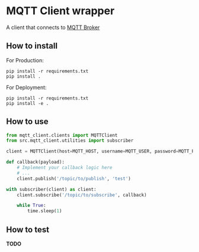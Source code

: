 # MQTT Client wrapper

A client that connects to [MQTT Broker](https://github.com/GeorgeGiannopoulos/dockerfiles/tree/master/mqtt_broker)

## How to install

For Production:

```shell
pip install -r requirements.txt
pip install .
```

For Deployment:

```shell
pip install -r requirements.txt
pip install -e .
```

## How to use

```python
from mqtt_client.clients import MQTTClient
from src.mqtt_client.utilities import subscriber

client = MQTTClient(host=MQTT_HOST, username=MQTT_USER, password=MQTT_PASS)

def callback(payload):
    # Implement your callback logic here
    # ...
    client.publish('/topic/to/publish', 'test')

with subscriber(client) as client:
    client.subscribe('/topic/to/subscribe', callback)

    while True:
        time.sleep(1)
```

## How to test

**TODO**
